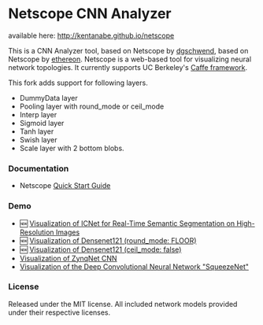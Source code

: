 # Netscope CNN Analyzer

available here: http://kentanabe.github.io/netscope 

This is a CNN Analyzer tool, based on Netscope by [dgschwend](https://github.com/dgschwend), based on Netscope by [ethereon](https://github.com/ethereon).
Netscope is a web-based tool for visualizing neural network topologies. It currently supports UC Berkeley's [Caffe framework](https://github.com/bvlc/caffe).

This fork adds support for following layers.
- DummyData layer
- Pooling layer with round_mode or ceil_mode
- Interp layer
- Sigmoid layer
- Tanh layer
- Swish layer
- Scale layer with 2 bottom blobs.

### Documentation
- Netscope [Quick Start Guide](http://kentanabe.github.io/netscope/quickstart.html)

### Demo
- :new: [Visualization of ICNet for Real-Time Semantic Segmentation on High-Resolution Images](http://kentanabe.github.io/netscope/#/preset/icnet_cityscapes)
- :new: [Visualization of Densenet121 (round_mode: FLOOR)](http://kentanabe.github.io/netscope/#/preset/DenseNet_121_round_mode_floor)
- :new: [Visualization of Densenet121 (ceil_mode: false)](http://kentanabe.github.io/netscope/#/preset/DenseNet_121)
- [Visualization of ZynqNet CNN](http://kentanabe.github.io/netscope/#/preset/zynqnet)
- [Visualization of the Deep Convolutional Neural Network "SqueezeNet"](http://kentanabe.github.io/netscope/#/preset/squeezenet)

### License

Released under the MIT license.
All included network models provided under their respective licenses.

